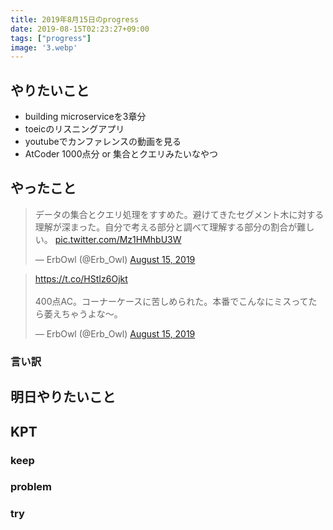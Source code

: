 ```yaml
---
title: 2019年8月15日のprogress
date: 2019-08-15T02:23:27+09:00
tags: ["progress"]
image: '3.webp'
---
```


## やりたいこと
<!-- 実現可能性を考慮して -->
- building microserviceを3章分
- toeicのリスニングアプリ
- youtubeでカンファレンスの動画を見る
- AtCoder 1000点分 or 集合とクエリみたいなやつ

## やったこと
<!-- twitterとか埋め込みながら -->
<blockquote class="twitter-tweet"><p lang="ja" dir="ltr">データの集合とクエリ処理をすすめた。避けてきたセグメント木に対する理解が深まった。自分で考える部分と調べて理解する部分の割合が難しい。 <a href="https://t.co/Mz1HMhbU3W">pic.twitter.com/Mz1HMhbU3W</a></p>&mdash; ErbOwl (@Erb_Owl) <a href="https://twitter.com/Erb_Owl/status/1161891791253065733?ref_src=twsrc%5Etfw">August 15, 2019</a></blockquote> <script async src="https://platform.twitter.com/widgets.js" charset="utf-8"></script>

<blockquote class="twitter-tweet"><p lang="ja" dir="ltr"><a href="https://t.co/HStIz6Ojkt">https://t.co/HStIz6Ojkt</a><br><br>400点AC。コーナーケースに苦しめられた。本番でこんなにミスってたら萎えちゃうよな〜。</p>&mdash; ErbOwl (@Erb_Owl) <a href="https://twitter.com/Erb_Owl/status/1161909381518069761?ref_src=twsrc%5Etfw">August 15, 2019</a></blockquote> <script async src="https://platform.twitter.com/widgets.js" charset="utf-8"></script>

### 言い訳

## 明日やりたいこと
<!-- - 実現可能性を考慮せずに -->
## KPT
<!-- やりたいこととやったことの差分を埋めるために必要なこと -->
### keep
### problem
### try
